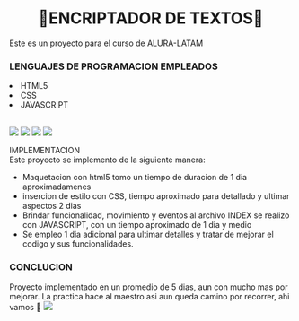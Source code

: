 <h1 align="center">🔐ENCRIPTADOR DE TEXTOS🔐</h1>

Este es un proyecto para el curso de ALURA-LATAM

<h3>LENGUAJES DE PROGRAMACION EMPLEADOS</h3>
<li> HTML5</li>
<li> CSS</li>
<li> JAVASCRIPT</li><br>

<p align="left">
  <img src="https://img.shields.io/badge/STATUS-MEJORANDO-green">
  <img src="https://img.shields.io/badge/HTML-red">
  <img src="https://img.shields.io/badge/CSS-blue">
  <img src="https://img.shields.io/badge/JAVASCRIPT-yellow">
</p>

IMPLEMENTACION<br>
Este proyecto se implemento de la siguiente manera:
- Maquetacion con html5 tomo un tiempo de duracion de 1 dia aproximadamenes
- insercion de estilo con CSS, tiempo aproximado para detallado y ultimar aspectos 2 dias
- Brindar funcionalidad, movimiento y eventos al archivo INDEX se realizo con JAVASCRIPT, con un tiempo aproximado de 1 dia y medio
- Se empleo 1 dia adicional para ultimar detalles y tratar de mejorar el codigo y sus funcionalidades.

<h3>CONCLUCION</h3>
Proyecto implementado en un promedio de 5 dias, aun con mucho mas por mejorar.
La practica hace al maestro asi aun queda camino por recorrer, ahi vamos 💪

<img src="https://img.shields.io/badge/MEJORAS PENDIENTES-green">
